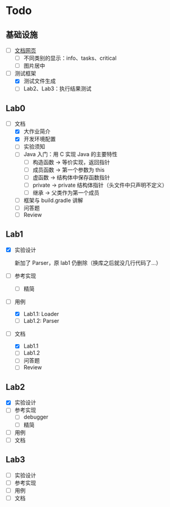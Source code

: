 # Todo

## 基础设施

- [ ] [文档网页](https://amnore.github.io/VJVM)
  - [ ] 不同类别的显示：info、tasks、critical
  - [ ] 图片居中
- [ ] 测试框架
  - [x] 测试文件生成
  - [ ] Lab2、Lab3：执行结果测试

## Lab0

- [ ] 文档
  - [x] 大作业简介
  - [x] 开发环境配置
  - [ ] 实验须知
  - [ ] Java 入门：用 C 实现 Java 的主要特性
    - [ ] 构造函数 -> 等价实现，返回指针
    - [ ] 成员函数 -> 第一个参数为 this
    - [ ] 虚函数 -> 结构体中保存函数指针
    - [ ] private -> private 结构体指针（头文件中只声明不定义）
    - [ ] 继承 -> 父类作为第一个成员
  - [ ] 框架与 build.gradle 讲解
  - [ ] 问答题
  - [ ] Review

## Lab1

- [x] 实验设计

  新加了 Parser，原 lab1 仍删除（换库之后就没几行代码了...）

- [ ] 参考实现
  - [ ] 精简
- [ ] 用例
  - [x] Lab1.1: Loader
  - [ ] Lab1.2: Parser
- [ ] 文档
  - [x] Lab1.1
  - [ ] Lab1.2
  - [ ] 问答题
  - [ ] Review

## Lab2

- [x] 实验设计
- [ ] 参考实现
  - [ ] debugger
  - [ ] 精简
- [ ] 用例
- [ ] 文档

## Lab3

- [ ] 实验设计
- [ ] 参考实现
- [ ] 用例
- [ ] 文档
